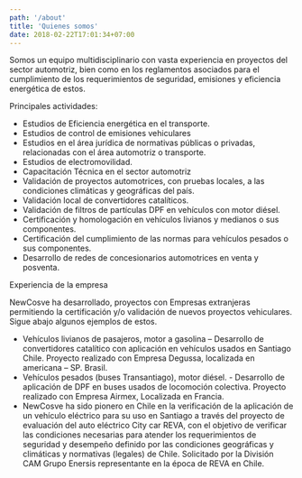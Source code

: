 ```yaml
---
path: '/about'
title: 'Quienes somos'
date: 2018-02-22T17:01:34+07:00
---
```


Somos un equipo multidisciplinario con vasta experiencia en proyectos del sector automotriz, bien como en los reglamentos asociados para el cumplimiento de los requerimientos de seguridad, emisiones y eficiencia energética de estos. 

Principales actividades:
- Estudios de Eficiencia energética en el transporte.
- Estudios de control de emisiones vehiculares
- Estudios en el área jurídica de normativas públicas o privadas, relacionadas con el área automotriz o transporte.
- Estudios de electromovilidad.
- Capacitación Técnica en el sector automotriz
- Validación de proyectos automotrices, con pruebas locales, a las condiciones climáticas y geográficas del país.
- Validación local de convertidores catalíticos.
- Validación de filtros de partículas DPF en vehículos con motor diésel.
- Certificación y homologación en vehículos livianos y medianos o sus componentes.
- Certificación del cumplimiento de las normas para vehículos pesados o sus componentes.
- Desarrollo de redes de concesionarios automotrices en venta y posventa.

Experiencia de la empresa

NewCosve ha desarrollado, proyectos con Empresas extranjeras permitiendo la certificación y/o validación de nuevos proyectos vehiculares. Sigue abajo algunos ejemplos de estos. 

- Vehículos livianos de pasajeros, motor a gasolina – Desarrollo de convertidores catalítico con aplicación en vehículos usados en Santiago Chile. Proyecto realizado con Empresa Degussa, localizada en americana – SP. Brasil.
- Vehículos pesados (buses Transantiago), motor diésel. - Desarrollo de aplicación de DPF en buses usados de locomoción colectiva. Proyecto realizado con Empresa Airmex, Localizada en Francia.
- NewCosve ha sido pionero en Chile en la verificación de la aplicación de un vehículo eléctrico para su uso en Santiago a través del proyecto de evaluación del auto eléctrico City car REVA, con el objetivo de verificar las condiciones necesarias para atender los requerimientos de seguridad y desempeño definido por las condiciones geográficas y climáticas y normativas (legales) de Chile. Solicitado por la División CAM Grupo Enersis representante en la época de REVA en Chile.